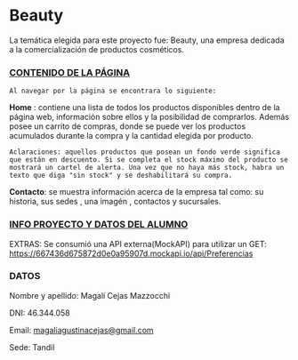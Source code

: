 # Beauty

  La temática elegida para este proyecto fue: Beauty, una empresa dedicada a la comercialización de productos cosméticos.

### <ins>CONTENIDO DE LA PÁGINA </ins>

    Al navegar por la página se encontrara lo siguiente:

   **Home** : contiene una lista de todos los productos disponibles dentro de la página web, información sobre ellos y la posibilidad de comprarlos. Además posee un carrito de compras,       donde se puede ver los productos acumulados durante la compra y la cantidad elegida por producto.

    Aclaraciones: aquellos productos que posean un fondo verde significa que están en descuento. Si se completa el stock máximo del producto se mostrará un cartel de alerta. Una vez que no haya más stock, habra un texto que diga "sin stock" y se deshabilitará su compra.

   **Contacto**: se muestra información acerca de la empresa tal como: su historia, sus sedes , una imagén , contactos y sucursales.



### <ins>INFO PROYECTO Y DATOS DEL ALUMNO </ins>

  EXTRAS: Se consumió una API externa(MockAPI) para utilizar un GET: https://667436d675872d0e0a95907d.mockapi.io/api/Preferencias


 ### **DATOS**
  
   Nombre y apellido: Magalí Cejas Mazzocchi
   
   DNI: 46.344.058
   
   Email: magaliagustinacejas@gmail.com
   
   Sede: Tandil








